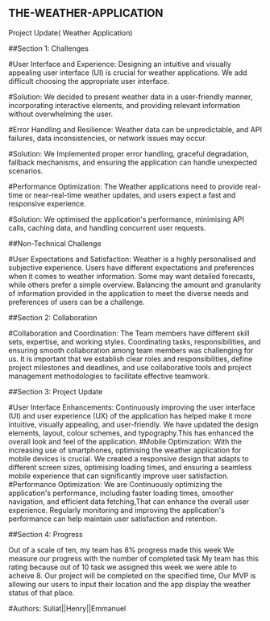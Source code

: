 ## THE-WEATHER-APPLICATION
Project Update( Weather Application)

##Section 1: Challenges

#User Interface and Experience:
Designing an intuitive and visually appealing user interface (UI) is crucial for weather applications. We add difficult choosing the appropriate user interface.

#Solution:
We decided to present weather data in a user-friendly manner, incorporating interactive elements, and providing relevant information without overwhelming the user.

#Error Handling and Resilience:
Weather data can be unpredictable, and API failures, data inconsistencies, or network issues may occur.

#Solution:
We Implemented proper error handling, graceful degradation, fallback mechanisms, and ensuring the application can handle unexpected scenarios.

#Performance Optimization:
The Weather applications need to provide real-time or near-real-time weather updates, and users expect a fast and responsive experience.

#Solution:
We optimised the application's performance, minimising API calls, caching data, and handling concurrent user requests.

##Non-Technical Challenge

#User Expectations and Satisfaction:
Weather is a highly personalised and subjective experience. Users have different expectations and preferences when it comes to weather information. Some may want detailed forecasts, while others prefer a simple overview. Balancing the amount and granularity of information provided in the application to meet the diverse needs and preferences of users can be a challenge.

##Section 2: Collaboration

#Collaboration and Coordination:
The Team members have different skill sets, expertise, and working styles. Coordinating tasks, responsibilities, and ensuring smooth collaboration among team members was challenging for us. It is important that we establish clear roles and responsibilities, define project milestones and deadlines, and use collaborative tools and project management methodologies to facilitate effective teamwork.


##Section 3: Project Update

#User Interface Enhancements:
Continuously improving the user interface (UI) and user experience (UX) of the application has helped make it more intuitive, visually appealing, and user-friendly. We have updated the design elements, layout, colour schemes, and typography.This has enhanced the overall look and feel of the application.
#Mobile Optimization:
With the increasing use of smartphones, optimising the weather application for mobile devices is crucial. We created a responsive design that adapts to different screen sizes, optimising loading times, and ensuring a seamless mobile experience that can significantly improve user satisfaction.
#Performance Optimization:
We are Continuously optimizing the application's performance, including faster loading times, smoother navigation, and efficient data fetching,That can enhance the overall user experience. Regularly monitoring and improving the application's performance can help maintain user satisfaction and retention.

##Section 4: Progress

Out of a scale of ten, my team has 8% progress made this week
We measure our progress with the number of completed task
My team has this rating because out of 10 task we assigned this week we were able to acheive 8.
Our project will be completed on the specified time, Our MVP is allowing our users to input their location and the app display the weather status of that place.

#Authors:
Suliat||Henry||Emmanuel




